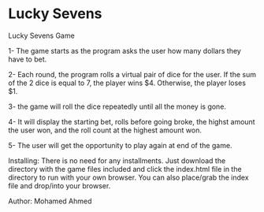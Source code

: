 # Lucky Sevens
Lucky Sevens Game

1- The game starts as the program asks the user how many dollars they have to bet.

2- Each round, the program rolls a virtual pair of dice for the user.
If the sum of the 2 dice is equal to 7, the player wins $4. Otherwise, the player loses $1.

3- the game will roll the dice repeatedly until all the money is gone.

4- It will display the starting bet, rolls before going broke, the highst amount the user won, and the roll count at the highest amount won.

5- The user will get the opportunity to play again at end of the game.

Installing:
There is no need for any installments. Just download the directory with the game files included and click the index.html file in the directory to run with your own browser.
You can also place/grab the index file and drop/into your browser.

Author: Mohamed Ahmed

